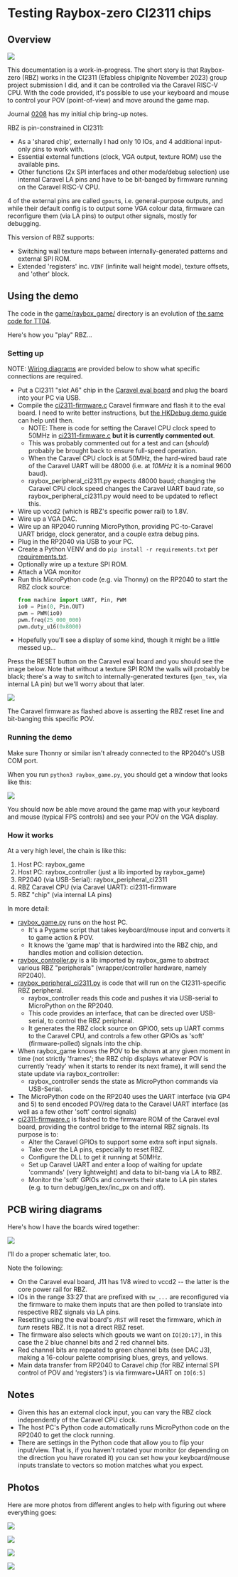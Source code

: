 # Testing Raybox-zero CI2311 chips

## Overview

![](./i/ci2311.jpg)

This documentation is a work-in-progress. The short story is that Raybox-zero (RBZ) works in the CI2311 (Efabless chipIgnite November 2023) group project submission I did, and it can be controlled via the Caravel RISC-V CPU. With the code provided, it's possible to use your keyboard and mouse to control your POV (point-of-view) and move around the game map.

Journal [0208](https://github.com/algofoogle/journal/blob/master/0208-2024-07-05.md) has my initial chip bring-up notes.

RBZ is pin-constrained in CI2311:
*   As a 'shared chip', externally I had only 10 IOs, and 4 additional input-only pins to work with.
*   Essential external functions (clock, VGA output, texture ROM) use the available pins.
*   Other functions (2x SPI interfaces and other mode/debug selection) use internal Caravel LA pins and have to be bit-banged by firmware running on the Caravel RISC-V CPU.

4 of the external pins are called `gpout`s, i.e. general-purpose outputs, and while their default config is to output some VGA colour data, firmware can reconfigure them (via LA pins) to output other signals, mostly for debugging.

This version of RBZ supports:
*   Switching wall texture maps between internally-generated patterns and external SPI ROM.
*   Extended 'registers' inc. `VINF` (infinite wall height mode), texture offsets, and 'other' block.

## Using the demo

The code in the [game/raybox_game/](../raybox_game/) directory is an evolution of [the same code for TT04](https://github.com/algofoogle/tt04-raybox-zero/tree/main/demoboard).

Here's how you "play" RBZ...

### Setting up

NOTE: [Wiring diagrams](#pcb-wiring-diagrams) are provided below to show what specific connections are required.

*   Put a CI2311 "slot A6" chip in the [Caravel eval board](https://github.com/efabless/caravel_board) and plug the board into your PC via USB.
*   Compile the [ci2311-firmware.c](../raybox_game/ci2311-firmware.c) Caravel firmware and flash it to the eval board. I need to write better instructions, but [the HKDebug demo guide](https://github.com/efabless/caravel_board/tree/main/firmware/chipignite/demos) can help until then.
    *   NOTE: There is code for setting the Caravel CPU clock speed to 50MHz in [ci2311-firmware.c](../raybox_game/ci2311-firmware.c) **but it is currently commented out**.
    *   This was probably commented out for a test and can (*should*) probably be brought back to ensure full-speed operation.
    *   When the Caravel CPU clock is at 50MHz, the hard-wired baud rate of the Caravel UART will be 48000 (i.e. at *10MHz* it is a nominal 9600 baud).
    *   raybox_peripheral_ci2311.py expects 48000 baud; changing the Caravel CPU clock speed changes the Caravel UART baud rate, so raybox_peripheral_ci2311.py would need to be updated to reflect this.
*   Wire up vccd2 (which is RBZ's specific power rail) to 1.8V.
*   Wire up a VGA DAC.
*   Wire up an RP2040 running MicroPython, providing PC-to-Caravel UART bridge, clock generator, and a couple extra debug pins.
*   Plug in the RP2040 via USB to your PC.
*   Create a Python VENV and do `pip install -r requirements.txt` per [requirements.txt](../requirements.txt).
*   Optionally wire up a texture SPI ROM.
*   Attach a VGA monitor
*   Run this MicroPython code (e.g. via Thonny) on the RP2040 to start the RBZ clock source:
    ```python
    from machine import UART, Pin, PWM
    io0 = Pin(0, Pin.OUT)
    pwm = PWM(io0)
    pwm.freq(25_000_000)
    pwm.duty_u16(0x8000)
    ```
*   Hopefully you'll see a display of some kind, though it might be a little messed up...

Press the RESET button on the Caravel eval board and you should see the image below. Note that without a texture SPI ROM the walls will probably be black; there's a way to switch to internally-generated textures (`gen_tex`, via internal LA pin) but we'll worry about that later.

![](./i/ci2311-boot.jpg)

The Caravel firmware as flashed above is asserting the RBZ reset line and bit-banging this specific POV.


### Running the demo

Make sure Thonny or similar isn't already connected to the RP2040's USB COM port.

When you run `python3 raybox_game.py`, you should get a window that looks like this:

![](i/raybox_game-window.png)

You should now be able move around the game map with your keyboard and mouse (typical FPS controls) and see your POV on the VGA display.


### How it works

At a very high level, the chain is like this:

1.  Host PC: raybox_game
2.  Host PC: raybox_controller (just a lib imported by raybox_game)
3.  RP2040 (via USB-Serial): raybox_peripheral_ci2311
4.  RBZ Caravel CPU (via Caravel UART): ci2311-firmware
5.  RBZ "chip" (via internal LA pins)

In more detail:

*   [raybox_game.py](../raybox_game/raybox_game.py) runs on the host PC.
    *   It's a Pygame script that takes keyboard/mouse input and converts it to game action & POV.
    *   It knows the 'game map' that is hardwired into the RBZ chip, and handles motion and collision detection.
*   [raybox_controller.py](../raybox_game/raybox_controller.py) is a lib imported by raybox_game to abstract various RBZ "peripherals" (wrapper/controller hardware, namely RP2040).
*   [raybox_peripheral_ci2311.py](../raybox_game/raybox_peripheral_ci2311.py) is code that will run on the CI2311-specific RBZ peripheral.
    *   raybox_controller reads this code and pushes it via USB-serial to MicroPython on the RP2040.
    *   This code provides an interface, that can be directed over USB-serial, to control the RBZ peripheral.
    *   It generates the RBZ clock source on GPIO0, sets up UART comms to the Caravel CPU, and controls a few other GPIOs as 'soft' (firmware-polled) signals into the chip.
*   When raybox_game knows the POV to be shown at any given moment in time (not strictly 'frames'; the RBZ chip displays whatever POV is currently 'ready' when it starts to render its next frame), it will send the state update via raybox_controller:
    *   raybox_controller sends the state as MicroPython commands via USB-Serial.
*   The MicroPython code on the RP2040 uses the UART interface (via GP4 and 5) to send encoded POV/reg data to the Caravel UART interface (as well as a few other 'soft' control signals)
*   [ci2311-firmware.c](../raybox_game/ci2311-firmware.c) is flashed to the firmware ROM of the Caravel eval board, providing the control bridge to the internal RBZ signals. Its purpose is to:
    *   Alter the Caravel GPIOs to support some extra soft input signals.
    *   Take over the LA pins, especially to reset RBZ.
    *   Configure the DLL to get it running at 50MHz.
    *   Set up Caravel UART and enter a loop of waiting for update 'commands' (very lightweight) and data to bit-bang via LA to RBZ.
    *   Monitor the 'soft' GPIOs and converts their state to LA pin states (e.g. to turn debug/gen_tex/inc_px on and off).



## PCB wiring diagrams

Here's how I have the boards wired together:

![](./i/ci2311-wiring.png)

I'll do a proper schematic later, too.

Note the following:
*   On the Caravel eval board, J11 has 1V8 wired to vccd2 -- the latter is the core power rail for RBZ.
*   IOs in the range 33:27 that are prefixed with `sw_...` are reconfigured via the firmware to make them inputs that are then polled to translate into respective RBZ signals via LA pins.
*   Resetting using the eval board's `/RST` will reset the firmware, which *in turn* resets RBZ. It is not a direct RBZ reset.
*   The firmware also selects which gpouts we want on `IO[20:17]`, in this case the 2 blue channel bits and 2 red channel bits.
*   Red channel bits are repeated to green channel bits (see DAC J3), making a 16-colour palette comprising blues, greys, and yellows.
*   Main data transfer from RP2040 to Caravel chip (for RBZ internal SPI control of POV and 'registers') is via firmware+UART on `IO[6:5]`


## Notes

*   Given this has an external clock input, you can vary the RBZ clock independently of the Caravel CPU clock.
*   The host PC's Python code automatically runs MicroPython code on the RP2040 to get the clock running.
*   There are settings in the Python code that allow you to flip your input/view. That is, if you haven't rotated your monitor (or depending on the direction you have rorated it) you can set how your keyboard/mouse inputs translate to vectors so motion matches what you expect.

## Photos

Here are more photos from different angles to help with figuring out where everything goes:

![](./i/ci2311a.jpg)

![](./i/ci2311b.jpg)

![](./i/ci2311c.jpg)

![](./i/ci2311d.jpg)
